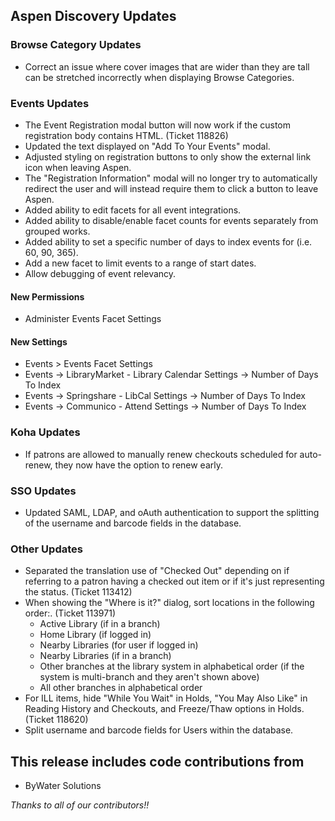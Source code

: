 ## Aspen Discovery Updates

### Browse Category Updates
- Correct an issue where cover images that are wider than they are tall can be stretched incorrectly when displaying Browse Categories.

### Events Updates
- The Event Registration modal button will now work if the custom registration body contains HTML. (Ticket 118826)
- Updated the text displayed on "Add To Your Events" modal.
- Adjusted styling on registration buttons to only show the external link icon when leaving Aspen.
- The "Registration Information" modal will no longer try to automatically redirect the user and will instead require them to click a button to leave Aspen.
- Added ability to edit facets for all event integrations.
- Added ability to disable/enable facet counts for events separately from grouped works.
- Added ability to set a specific number of days to index events for (i.e. 60, 90, 365).
- Add a new facet to limit events to a range of start dates.
- Allow debugging of event relevancy.

<div markdown="1" class="settings">

#### New Permissions
- Administer Events Facet Settings

#### New Settings
- Events > Events Facet Settings
- Events -> LibraryMarket - Library Calendar Settings -> Number of Days To Index
- Events -> Springshare - LibCal Settings -> Number of Days To Index
- Events -> Communico - Attend Settings -> Number of Days To Index
</div>


### Koha Updates
- If patrons are allowed to manually renew checkouts scheduled for auto-renew, they now have the option to renew early.

### SSO Updates
- Updated SAML, LDAP, and oAuth authentication to support the splitting of the username and barcode fields in the database.

### Other Updates
- Separated the translation use of "Checked Out" depending on if referring to a patron having a checked out item or if it's just representing the status. (Ticket 113412)
- When showing the "Where is it?" dialog, sort locations in the following order:. (Ticket 113971)
  - Active Library (if in a branch)
  - Home Library (if logged in)
  - Nearby Libraries (for user if logged in)
  - Nearby Libraries (if in a branch)
  - Other branches at the library system in alphabetical order (if the system is multi-branch and they aren't shown above)
  - All other branches in alphabetical order
- For ILL items, hide "While You Wait" in Holds, "You May Also Like" in Reading History and Checkouts, and Freeze/Thaw options in Holds. (Ticket 118620)
- Split username and barcode fields for Users within the database.

## This release includes code contributions from
- ByWater Solutions

_Thanks to all of our contributors!!_